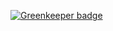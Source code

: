 

[![Greenkeeper badge](https://badges.greenkeeper.io/giltayar/node-esm-tea.svg)](https://greenkeeper.io/)